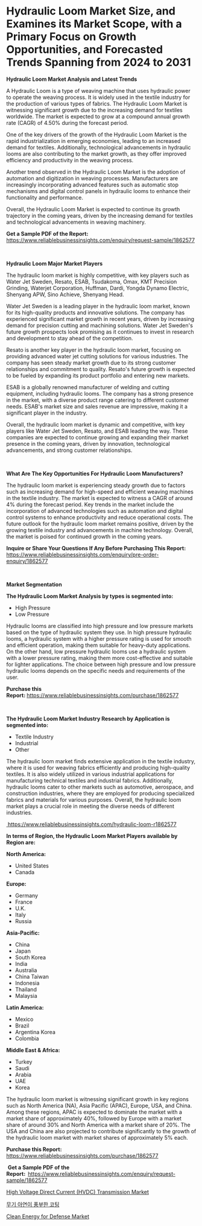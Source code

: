 <p><h1>Hydraulic Loom Market Size, and Examines its Market Scope, with a Primary Focus on Growth Opportunities, and Forecasted Trends Spanning from 2024 to 2031</h1></p><p><strong>Hydraulic Loom Market Analysis and Latest Trends</strong></p>
<p><p>A Hydraulic Loom is a type of weaving machine that uses hydraulic power to operate the weaving process. It is widely used in the textile industry for the production of various types of fabrics. The Hydraulic Loom Market is witnessing significant growth due to the increasing demand for textiles worldwide. The market is expected to grow at a compound annual growth rate (CAGR) of 4.50% during the forecast period.</p><p>One of the key drivers of the growth of the Hydraulic Loom Market is the rapid industrialization in emerging economies, leading to an increased demand for textiles. Additionally, technological advancements in hydraulic looms are also contributing to the market growth, as they offer improved efficiency and productivity in the weaving process.</p><p>Another trend observed in the Hydraulic Loom Market is the adoption of automation and digitization in weaving processes. Manufacturers are increasingly incorporating advanced features such as automatic stop mechanisms and digital control panels in hydraulic looms to enhance their functionality and performance.</p><p>Overall, the Hydraulic Loom Market is expected to continue its growth trajectory in the coming years, driven by the increasing demand for textiles and technological advancements in weaving machinery.</p></p>
<p><strong>Get a Sample PDF of the Report:&nbsp;</strong> <a href="https://www.reliablebusinessinsights.com/enquiry/request-sample/1862577">https://www.reliablebusinessinsights.com/enquiry/request-sample/1862577</a></p>
<p>&nbsp;</p>
<p><strong>Hydraulic Loom Major Market Players</strong></p>
<p><p>The hydraulic loom market is highly competitive, with key players such as Water Jet Sweden, Resato, ESAB, Tsudakoma, Omax, KMT Precision Grinding, Waterjet Corporation, Huffman, Dardi, Yongda Dynamo Electric, Shenyang APW, Sino Achieve, Shenyang Head. </p><p>Water Jet Sweden is a leading player in the hydraulic loom market, known for its high-quality products and innovative solutions. The company has experienced significant market growth in recent years, driven by increasing demand for precision cutting and machining solutions. Water Jet Sweden's future growth prospects look promising as it continues to invest in research and development to stay ahead of the competition.</p><p>Resato is another key player in the hydraulic loom market, focusing on providing advanced water jet cutting solutions for various industries. The company has seen steady market growth due to its strong customer relationships and commitment to quality. Resato's future growth is expected to be fueled by expanding its product portfolio and entering new markets.</p><p>ESAB is a globally renowned manufacturer of welding and cutting equipment, including hydraulic looms. The company has a strong presence in the market, with a diverse product range catering to different customer needs. ESAB's market size and sales revenue are impressive, making it a significant player in the industry.</p><p>Overall, the hydraulic loom market is dynamic and competitive, with key players like Water Jet Sweden, Resato, and ESAB leading the way. These companies are expected to continue growing and expanding their market presence in the coming years, driven by innovation, technological advancements, and strong customer relationships.</p></p>
<p>&nbsp;</p>
<p><strong>What Are The Key Opportunities For Hydraulic Loom Manufacturers?</strong></p>
<p><p>The hydraulic loom market is experiencing steady growth due to factors such as increasing demand for high-speed and efficient weaving machines in the textile industry. The market is expected to witness a CAGR of around 4% during the forecast period. Key trends in the market include the incorporation of advanced technologies such as automation and digital control systems to enhance productivity and reduce operational costs. The future outlook for the hydraulic loom market remains positive, driven by the growing textile industry and advancements in machine technology. Overall, the market is poised for continued growth in the coming years.</p></p>
<p><strong>Inquire or Share Your Questions If Any Before Purchasing This Report:</strong> <a href="https://www.reliablebusinessinsights.com/enquiry/pre-order-enquiry/1862577">https://www.reliablebusinessinsights.com/enquiry/pre-order-enquiry/1862577</a></p>
<p>&nbsp;</p>
<p><strong>Market Segmentation</strong></p>
<p><strong>The Hydraulic Loom Market Analysis by types is segmented into:</strong></p>
<p><ul><li>High Pressure</li><li>Low Pressure</li></ul></p>
<p><p>Hydraulic looms are classified into high pressure and low pressure markets based on the type of hydraulic system they use. In high pressure hydraulic looms, a hydraulic system with a higher pressure rating is used for smooth and efficient operation, making them suitable for heavy-duty applications. On the other hand, low pressure hydraulic looms use a hydraulic system with a lower pressure rating, making them more cost-effective and suitable for lighter applications. The choice between high pressure and low pressure hydraulic looms depends on the specific needs and requirements of the user.</p></p>
<p><strong>Purchase this Report:&nbsp;</strong><a href="https://www.reliablebusinessinsights.com/purchase/1862577">https://www.reliablebusinessinsights.com/purchase/1862577</a></p>
<p>&nbsp;</p>
<p><strong>The Hydraulic Loom Market Industry Research by Application is segmented into:</strong></p>
<p><ul><li>Textile Industry</li><li>Industrial</li><li>Other</li></ul></p>
<p><p>The hydraulic loom market finds extensive application in the textile industry, where it is used for weaving fabrics efficiently and producing high-quality textiles. It is also widely utilized in various industrial applications for manufacturing technical textiles and industrial fabrics. Additionally, hydraulic looms cater to other markets such as automotive, aerospace, and construction industries, where they are employed for producing specialized fabrics and materials for various purposes. Overall, the hydraulic loom market plays a crucial role in meeting the diverse needs of different industries.</p></p>
<p><a href="https://www.reliablebusinessinsights.com/hydraulic-loom-r1862577">&nbsp;https://www.reliablebusinessinsights.com/hydraulic-loom-r1862577</a></p>
<p><strong>In terms of Region, the Hydraulic Loom Market Players available by Region are:</strong></p>
<p>
    <p> <strong> North America: </strong>
        <ul>
            <li>United States</li>
            <li>Canada</li>
        </ul>
        </p> 
    <p> <strong> Europe: </strong>
        <ul>
            <li>Germany</li>
            <li>France</li>
            <li>U.K.</li>
            <li>Italy</li>
            <li>Russia</li>
        </ul>
        </p> 
    <p> <strong> Asia-Pacific: </strong>
        <ul>
            <li>China</li>
            <li>Japan</li>
            <li>South Korea</li>
            <li>India</li>
            <li>Australia</li>
            <li>China Taiwan</li>
            <li>Indonesia</li>
            <li>Thailand</li>
            <li>Malaysia</li>
        </ul>
        </p> 
    <p> <strong> Latin America: </strong>
        <ul>
            <li>Mexico</li>
            <li>Brazil</li>
            <li>Argentina Korea</li>
            <li>Colombia</li>
        </ul>
        </p> 
    <p> <strong> Middle East & Africa: </strong>
        <ul>
            <li>Turkey</li>
            <li>Saudi</li>
            <li>Arabia</li>
            <li>UAE</li>
            <li>Korea</li>
        </ul>
    </p>
    </p>
<p><p>The hydraulic loom market is witnessing significant growth in key regions such as North America (NA), Asia Pacific (APAC), Europe, USA, and China. Among these regions, APAC is expected to dominate the market with a market share of approximately 40%, followed by Europe with a market share of around 30% and North America with a market share of 20%. The USA and China are also projected to contribute significantly to the growth of the hydraulic loom market with market shares of approximately 5% each.</p></p>
<p><strong>Purchase this Report: </strong><a href="https://www.reliablebusinessinsights.com/purchase/1862577">https://www.reliablebusinessinsights.com/purchase/1862577</a></p>
<p>&nbsp;<strong>Get a Sample PDF of the Report:&nbsp;&nbsp;</strong><a href="https://www.reliablebusinessinsights.com/enquiry/request-sample/1862577">https://www.reliablebusinessinsights.com/enquiry/request-sample/1862577</a></p>
<p><strong></strong></p>
<p><p><a href="https://github.com/nicoletavirag/Market-Research-Report-List-4/blob/main/high-voltage-direct-current-hvdc-transmission-market.md">High Voltage Direct Current (HVDC) Transmission Market</a></p><p><a href="https://github.com/joannescott9078/Market-Research-Report-List-1/blob/main/9957797162425.md">무기 아연이 풍부한 코팅</a></p><p><a href="https://github.com/mauripalmi/Market-Research-Report-List-4/blob/main/clean-energy-for-defense-market.md">Clean Energy for Defense Market</a></p></p>